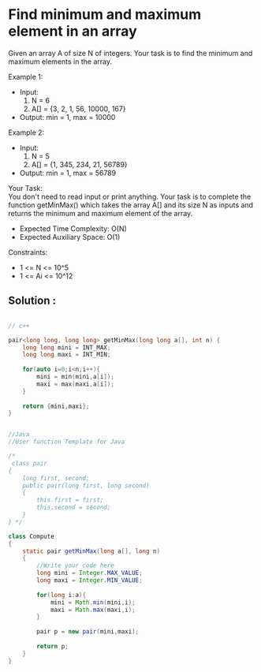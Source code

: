 # Find minimum and maximum element in an array

Given an array A of size N of integers. Your task is to find the minimum and maximum elements in the array.

 

Example 1:

- Input:
  1. N = 6
  2. A[] = {3, 2, 1, 56, 10000, 167}
- Output:
min = 1, max =  10000
 

Example 2:

- Input:
  1. N = 5
  2. A[]  = {1, 345, 234, 21, 56789}
- Output:
min = 1, max = 56789
 

Your Task:  
You don't need to read input or print anything. Your task is to complete the function getMinMax() which takes the array A[] and its size N as inputs and returns the minimum and maximum element of the array.

 

- Expected Time Complexity: O(N)
- Expected Auxiliary Space: O(1)

 

Constraints:
- 1 <= N <= 10^5
- 1 <= Ai <= 10^12

## Solution :

```C++

// c++

pair<long long, long long> getMinMax(long long a[], int n) {
    long long mini = INT_MAX;
    long long maxi = INT_MIN;
    
    for(auto i=0;i<n;i++){
        mini = min(mini,a[i]);
        maxi = max(maxi,a[i]);
    }
    
    return {mini,maxi};
}
```

```Java

//Java
//User function Template for Java

/*
 class pair  
{  
    long first, second;  
    public pair(long first, long second)  
    {  
        this.first = first;  
        this.second = second;  
    }  
} */

class Compute 
{
    static pair getMinMax(long a[], long n)  
    {
        //Write your code here
        long mini = Integer.MAX_VALUE;
        long maxi = Integer.MIN_VALUE;
        
        for(long i:a){
            mini = Math.min(mini,i);
            maxi = Math.max(maxi,i);
        }
        
        pair p = new pair(mini,maxi);
        
        return p;
    }
}

```
